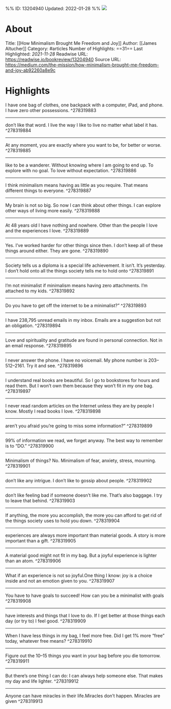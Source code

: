 %%
ID: 13204940
Updated: 2022-01-28
%%
![](https://readwise-assets.s3.amazonaws.com/static/images/article0.00998d930354.png)

# About
Title: [[How Minimalism Brought Me Freedom and Joy]]
Author: [[James Altucher]]
Category: #articles
Number of Highlights: ==31==
Last Highlighted: *2021-11-28*
Readwise URL: https://readwise.io/bookreview/13204940
Source URL: https://medium.com/the-mission/how-minimalism-brought-me-freedom-and-joy-ab92260a8e9c


# Highlights 
I have one bag of clothes, one backpack with a computer, iPad, and phone. I have zero other possessions.  ^278319883

---

don’t like that word. I live the way I like to live no matter what label it has.  ^278319884

---

At any moment, you are exactly where you want to be, for better or worse.  ^278319885

---

like to be a wanderer. Without knowing where I am going to end up. To explore with no goal. To love without expectation.  ^278319886

---

I think minimalism means having as little as you require. That means different things to everyone.  ^278319887

---

My brain is not so big. So now I can think about other things. I can explore other ways of living more easily.  ^278319888

---

At 48 years old I have nothing and nowhere. Other than the people I love and the experiences I love.  ^278319889

---

Yes. I’ve worked harder for other things since then. I don’t keep all of these things around either. They are gone.  ^278319890

---

Society tells us a diploma is a special life achievement. It isn’t. It’s yesterday. I don’t hold onto all the things society tells me to hold onto  ^278319891

---

I’m not minimalist if minimalism means having zero attachments. I’m attached to my kids.  ^278319892

---

Do you have to get off the internet to be a minimalist?”  ^278319893

---

I have 238,795 unread emails in my inbox. Emails are a suggestion but not an obligation.  ^278319894

---

Love and spirituality and gratitude are found in personal connection. Not in an email response.  ^278319895

---

I never answer the phone. I have no voicemail. My phone number is 203–512–2161. Try it and see.  ^278319896

---

I understand real books are beautiful. So I go to bookstores for hours and read them. But I won’t own them because they won’t fit in my one bag.  ^278319897

---

I never read random articles on the Internet unless they are by people I know. Mostly I read books I love.  ^278319898

---

aren’t you afraid you’re going to miss some information?”  ^278319899

---

99% of information we read, we forget anyway. The best way to remember is to “DO.”  ^278319900

---

Minimalism of things? No. Minimalism of fear, anxiety, stress, mourning.  ^278319901

---

don’t like any intrigue. I don’t like to gossip about people.  ^278319902

---

don’t like feeling bad if someone doesn’t like me. That’s also baggage. I try to leave that behind.  ^278319903

---

If anything, the more you accomplish, the more you can afford to get rid of the things society uses to hold you down.  ^278319904

---

experiences are always more important than material goods. A story is more important than a gift.  ^278319905

---

A material good might not fit in my bag. But a joyful experience is lighter than an atom.  ^278319906

---

What if an experience is not so joyful.One thing I know: joy is a choice inside and not an emotion given to you.  ^278319907

---

You have to have goals to succeed! How can you be a minimalist with goals  ^278319908

---

have interests and things that I love to do. If I get better at those things each day (or try to) I feel good.  ^278319909

---

When I have less things in my bag, I feel more free. Did I get 1% more “free” today, whatever free means?  ^278319910

---

Figure out the 10–15 things you want in your bag before you die tomorrow.  ^278319911

---

But there’s one thing I can do: I can always help someone else. That makes my day and life lighter.  ^278319912

---

Anyone can have miracles in their life.Miracles don’t happen. Miracles are given  ^278319913


